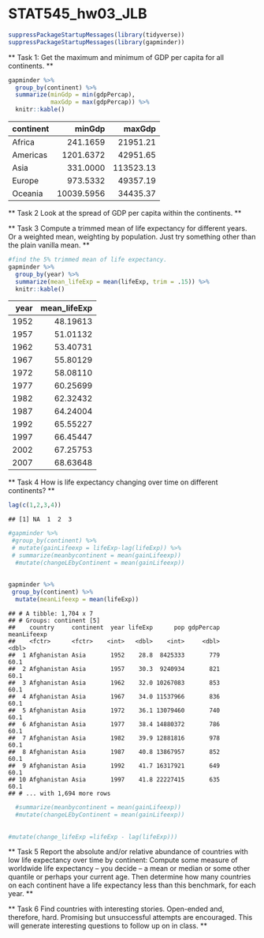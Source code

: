 STAT545\_hw03\_JLB
================

``` r
suppressPackageStartupMessages(library(tidyverse)) 
suppressPackageStartupMessages(library(gapminder))
```

\*\* Task 1: Get the maximum and minimum of GDP per capita for all continents. \*\*

``` r
gapminder %>%
  group_by(continent) %>% 
  summarize(minGdp = min(gdpPercap),
            maxGdp = max(gdpPercap)) %>% 
  knitr::kable()
```

| continent |      minGdp|     maxGdp|
|:----------|-----------:|----------:|
| Africa    |    241.1659|   21951.21|
| Americas  |   1201.6372|   42951.65|
| Asia      |    331.0000|  113523.13|
| Europe    |    973.5332|   49357.19|
| Oceania   |  10039.5956|   34435.37|

\*\* Task 2 Look at the spread of GDP per capita within the continents. \*\*

\*\* Task 3 Compute a trimmed mean of life expectancy for different years. Or a weighted mean, weighting by population. Just try something other than the plain vanilla mean. \*\*

``` r
#find the 5% trimmed mean of life expectancy. 
gapminder %>%
  group_by(year) %>%
  summarize(mean_lifeExp = mean(lifeExp, trim = .15)) %>% 
  knitr::kable()
```

|  year|  mean\_lifeExp|
|-----:|--------------:|
|  1952|       48.19613|
|  1957|       51.01132|
|  1962|       53.40731|
|  1967|       55.80129|
|  1972|       58.08110|
|  1977|       60.25699|
|  1982|       62.32432|
|  1987|       64.24004|
|  1992|       65.55227|
|  1997|       66.45447|
|  2002|       67.25753|
|  2007|       68.63648|

\*\* Task 4 How is life expectancy changing over time on different continents? \*\*

``` r
lag(c(1,2,3,4))
```

    ## [1] NA  1  2  3

``` r
#gapminder %>% 
 #group_by(continent) %>% 
 # mutate(gainLifeexp = lifeExp-lag(lifeExp)) %>% 
 # summarize(meanbycontinent = mean(gainLifeexp))
  #mutate(changeLEbyContinent = mean(gainLifeexp))
  
  
gapminder %>% 
 group_by(continent) %>% 
  mutate(meanLifeexp = mean(lifeExp))
```

    ## # A tibble: 1,704 x 7
    ## # Groups: continent [5]
    ##    country     continent  year lifeExp      pop gdpPercap meanLifeexp
    ##    <fctr>      <fctr>    <int>   <dbl>    <int>     <dbl>       <dbl>
    ##  1 Afghanistan Asia       1952    28.8  8425333       779        60.1
    ##  2 Afghanistan Asia       1957    30.3  9240934       821        60.1
    ##  3 Afghanistan Asia       1962    32.0 10267083       853        60.1
    ##  4 Afghanistan Asia       1967    34.0 11537966       836        60.1
    ##  5 Afghanistan Asia       1972    36.1 13079460       740        60.1
    ##  6 Afghanistan Asia       1977    38.4 14880372       786        60.1
    ##  7 Afghanistan Asia       1982    39.9 12881816       978        60.1
    ##  8 Afghanistan Asia       1987    40.8 13867957       852        60.1
    ##  9 Afghanistan Asia       1992    41.7 16317921       649        60.1
    ## 10 Afghanistan Asia       1997    41.8 22227415       635        60.1
    ## # ... with 1,694 more rows

``` r
  #summarize(meanbycontinent = mean(gainLifeexp))
  #mutate(changeLEbyContinent = mean(gainLifeexp))
  
  
#mutate(change_lifeExp =lifeExp - lag(lifeExp))) 
```

\*\* Task 5 Report the absolute and/or relative abundance of countries with low life expectancy over time by continent: Compute some measure of worldwide life expectancy – you decide – a mean or median or some other quantile or perhaps your current age. Then determine how many countries on each continent have a life expectancy less than this benchmark, for each year. \*\*

\*\* Task 6 Find countries with interesting stories. Open-ended and, therefore, hard. Promising but unsuccessful attempts are encouraged. This will generate interesting questions to follow up on in class. \*\*
